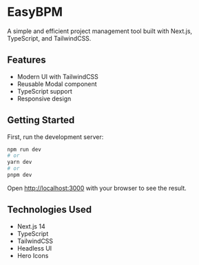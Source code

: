 # EasyBPM

A simple and efficient project management tool built with Next.js, TypeScript, and TailwindCSS.

## Features

- Modern UI with TailwindCSS
- Reusable Modal component
- TypeScript support
- Responsive design

## Getting Started

First, run the development server:

```bash
npm run dev
# or
yarn dev
# or
pnpm dev
```

Open [http://localhost:3000](http://localhost:3000) with your browser to see the result.

## Technologies Used

- Next.js 14
- TypeScript
- TailwindCSS
- Headless UI
- Hero Icons